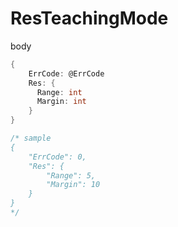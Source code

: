 # ResTeachingMode

body

```go
{
	ErrCode: @ErrCode
	Res: {
	  Range: int
	  Margin: int
	}
}

/* sample
{
    "ErrCode": 0,
    "Res": {
        "Range": 5,
        "Margin": 10
    }
}
*/
```